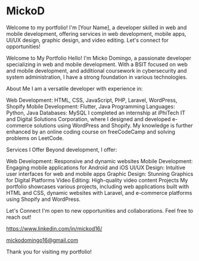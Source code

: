 # MickoD
Welcome to my portfolio! I'm [Your Name], a developer skilled in web and mobile development, offering services in web development, mobile apps, UI/UX design, graphic design, and video editing. Let's connect for opportunities!

Welcome to My Portfolio
Hello! I'm Micko Domingo, a passionate developer specializing in web and mobile development. With a BSIT focused on web and mobile development, and additional coursework in cybersecurity and system administration, I have a strong foundation in various technologies.

About Me
I am a versatile developer with experience in:

Web Development: HTML, CSS, JavaScript, PHP, Laravel, WordPress, Shopify
Mobile Development: Flutter, Java
Programming Languages: Python, Java
Databases: MySQL
I completed an internship at iPhiTech IT and Digital Solutions Corporation, where I designed and developed e-commerce solutions using WordPress and Shopify. My knowledge is further enhanced by an online coding course on freeCodeCamp and solving problems on LeetCode.

Services I Offer
Beyond development, I offer:

Web Development: Responsive and dynamic websites
Mobile Development: Engaging mobile applications for Android and iOS
UI/UX Design: Intuitive user interfaces for web and mobile apps
Graphic Design: Stunning Graphics for Digital Platforms
Video Editing: High-quality video content
Projects
My portfolio showcases various projects, including web applications built with HTML and CSS, dynamic websites with Laravel, and e-commerce platforms using Shopify and WordPress.

Let's Connect
I'm open to new opportunities and collaborations. Feel free to reach out!

https://www.linkedin.com/in/mickod16/

mickodomingo16@gmail.com

Thank you for visiting my portfolio!
